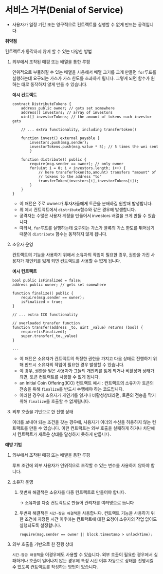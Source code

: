 # 서비스 거부(Denial of Service)

- 사용자가 일정 기간 또는 영구적으로 컨트랙트를 실행할 수 없게 만드는 공격입니다.

**취약점**

컨트랙트가 동작하지 않게 할 수 있는 다양한 방법

1. 외부에서 조작된 매핑 또는 배열을 통한 루핑
    
    인위적으로 부풀려질 수 있는 배열을 사용해서 배열 크기를 크게 만들면 `for`루프를 실행하는데 요구되는 가스가 가스 한도를 초과하게 됩니다. 그렇게 되면 함수가 원하는 대로 동작하지 않게 만들 수 있습니다.
    
    **예시 컨트랙트**
    
    ```solidity
    contract DistributeTokens {
        address public owner; // gets set somewhere
        address[] investors; // array of investors
        uint[] investorTokens; // the amount of tokens each investor gets
    
        // ... extra functionality, including transfertoken()
    
        function invest() external payable {
            investors.push(msg.sender);
            investorTokens.push(msg.value * 5); // 5 times the wei sent
            }
    
        function distribute() public {
            require(msg.sender == owner); // only owner
            for(uint i = 0; i < investors.length; i++) {
                // here transferToken(to,amount) transfers "amount" of
                // tokens to the address "to"
                transferToken(investors[i],investorTokens[i]);
            }
        }
    }
    ```
    
    - 이 패턴은 주로 owner가 투자자들에게 토큰을 분배하길 원할때 발생합니다.
    - 위 예시 컨트랙트에서 `distribute`함수와 같은 경우에 발생합니다.
    - 공격자는 수많은 사용자 계정을 만들어서 investors 배열을 크게 만들 수 있습니다.
    - 따라서, `for`루프를 실행하는데 요구되는 가스가 블록의 가스 한도를 뛰어넘기 때문에 `distribute` 함수는 동작하지 않게 됩니다.
    
2. 소유자 운영
    
    컨트랙트의 기능을 사용하기 위해서 소유자의 작업이 필요한 경우, 권한을 가진 사용자가 개인키를 잃게 되면 컨트랙트를 사용할 수 없게 됩니다.
    
    **예시 컨트랙트**
    
    ```solidity
    bool public isFinalized = false;
    address public owner; // gets set somewhere
    
    function finalize() public {
        require(msg.sender == owner);
        isFinalized = true;
    }
    
    // ... extra ICO functionality
    
    // overloaded transfer function
    function transfer(address _to, uint _value) returns (bool) {
        require(isFinalized);
        super.transfer(_to,_value)
    }
    
    ...
    ```
    
    - 이 패턴은 소유자가 컨트랙트의 특정한 권한을 가지고 다음 상태로 진행하기 위해 반드시 소유자의 작업이 필요한 경우 발생할 수 있습니다.
    - 이 경우, 권한을 얻은 사용자가 그들의 개인키를 잃게 되거나 비활성화 상태가 되면, 토큰 컨트랙트를 사용할 수 없게 됩니다.
    - an Initial Coin Offering(ICO) 컨트랙트 예시 : 컨트랙트의 소유자가 토큰의 전송을 위해 `finalize`를 반드시 수행해야 하는 코드입니다.
    - 이러한 경우에 소유자가 개인키를 잃거나 비활성상태라면,  토큰의 전송을 막기 위해 `finalize`를 호출할 수 없게됩니다.
    
3. 외부 호출을 기반으로 한 진행 상태
    
    이더를 보내야 되는 조건을 갖는 경우에, 사용자가 이더의 수신을 허용하지 않는 컨트랙트를 만들 수 있습니다. 이런 컨트랙트는 외부 호출을 실패하게 하거나 차단해서 컨트랙트가 새로운 상태를 달성하지 못하게 만듭니다.
    

**예방 기법**

1. 외부에서 조작된 매핑 또는 배열을 통한 루핑
    
    루프 조건에 외부 사용자가 인위적으로 조작할 수 있는 변수를 사용하지 않아야 합니다.
    
2. 소유자 운영
    1. 첫번째 해결책은 소유자를 다중 컨트랙트로 만들어야 합니다.
        
        → 소유자를 다중 컨트랙트로 만들어 관리자를 여러명으로 둡니다
        
    2. 두번째 해결책은 `시간-잠금 해결책`을 사용합니다. 컨트랙트 기능을 사용하기 위한 조건에 지정된 시간 이후에는 컨트랙트에 대한 요청이 소유자의 작업 없이도 실행되도록 설정합니다.
        
        `require(msg.sender == owner || block.timestamp > unlockTime);`
        
3. 외부 호출을 기반으로 한 진행 상태
    
    `시간-잠금 해결책`을 이경우에도 사용할 수 있습니다. 외부 호출이 필요한 경우에서 실패하거나 호출이 일어나지 않는 경우에 특정 시간 이후 자동으로 상태를 진행시킬 수 있도록 컨트랙트를 작성하는 방법이 있습니다.